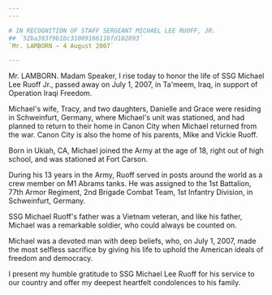 ```yaml
---
---

# IN RECOGNITION OF STAFF SERGEANT MICHAEL LEE RUOFF, JR.
## `52ba393f9b1bc31069166116fd182893`
`Mr. LAMBORN — 4 August 2007`

---
```



Mr. LAMBORN. Madam Speaker, I rise today to honor the life of SSG 
Michael Lee Ruoff Jr., passed away on July 1, 2007, in Ta'meem, Iraq, 
in support of Operation Iraqi Freedom.

Michael's wife, Tracy, and two daughters, Danielle and Grace were 
residing in Schweinfurt, Germany, where Michael's unit was stationed, 
and had planned to return to their home in Canon City when Michael 
returned from the war. Canon City is also the home of his parents, Mike 
and Vickie Ruoff.

Born in Ukiah, CA, Michael joined the Army at the age of 18, right 
out of high school, and was stationed at Fort Carson.

During his 13 years in the Army, Ruoff served in posts around the 
world as a crew member on M1 Abrams tanks. He was assigned to the 1st 
Battalion, 77th Armor Regiment, 2nd Brigade Combat Team, 1st Infantry 
Division, in Schweinfurt, Germany.

SSG Michael Ruoff's father was a Vietnam veteran, and like his 
father, Michael was a remarkable soldier, who could always be counted 
on.

Michael was a devoted man with deep beliefs, who, on July 1, 2007, 
made the most selfless sacrifice by giving his life to uphold the 
American ideals of freedom and democracy.

I present my humble gratitude to SSG Michael Lee Ruoff for his 
service to our country and offer my deepest heartfelt condolences to 
his family.
